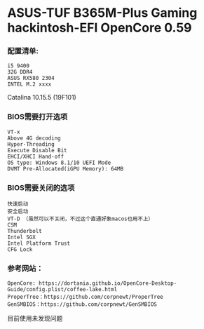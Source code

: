 # ASUS-TUF B365M-Plus Gaming hackintosh-EFI OpenCore 0.59

### 配置清单: 
    i5 9400
    32G DDR4
    ASUS RX580 2304
    INTEL M.2 xxxx

Catalina 10.15.5 (19F101)


### BIOS需要打开选项
    VT-x
    Above 4G decoding
    Hyper-Threading
    Execute Disable Bit
    EHCI/XHCI Hand-off
    OS type: Windows 8.1/10 UEFI Mode
    DVMT Pre-Allocated(iGPU Memory): 64MB



### BIOS需要关闭的选项
    快速启动
    安全启动
    VT-D （虽然可以不关闭，不过这个直通好象macos也用不上）
    CSM
    Thunderbolt
    Intel SGX
    Intel Platform Trust
    CFG Lock



### 参考网站：
    OpenCore: https://dortania.github.io/OpenCore-Desktop-Guide/config.plist/coffee-lake.html
    ProperTree：https://github.com/corpnewt/ProperTree
    GenSMBIOS：https://github.com/corpnewt/GenSMBIOS

目前使用未发现问题
